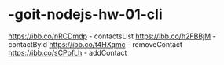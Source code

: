 # -goit-nodejs-hw-01-cli

https://ibb.co/nRCDmdp - contactsList
https://ibb.co/h2FBBjM - contactById
https://ibb.co/t4HXqmc - removeContact
https://ibb.co/sCPpfLh - addContact
